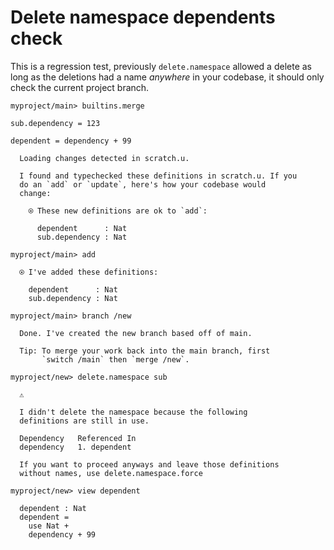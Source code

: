 <!-- https://github.com/unisonweb/unison/issues/4997 -->

# Delete namespace dependents check

This is a regression test, previously `delete.namespace` allowed a delete as long as the deletions had a name *anywhere* in your codebase, it should only check the current project branch.

``` ucm :hide
myproject/main> builtins.merge
```

``` unison
sub.dependency = 123

dependent = dependency + 99
```

``` ucm :added-by-ucm
  Loading changes detected in scratch.u.

  I found and typechecked these definitions in scratch.u. If you
  do an `add` or `update`, here's how your codebase would
  change:

    ⍟ These new definitions are ok to `add`:
    
      dependent      : Nat
      sub.dependency : Nat
```

``` ucm :error
myproject/main> add

  ⍟ I've added these definitions:

    dependent      : Nat
    sub.dependency : Nat

myproject/main> branch /new

  Done. I've created the new branch based off of main.

  Tip: To merge your work back into the main branch, first
       `switch /main` then `merge /new`.

myproject/new> delete.namespace sub

  ⚠️

  I didn't delete the namespace because the following
  definitions are still in use.

  Dependency   Referenced In
  dependency   1. dependent

  If you want to proceed anyways and leave those definitions
  without names, use delete.namespace.force

myproject/new> view dependent

  dependent : Nat
  dependent =
    use Nat +
    dependency + 99
```
